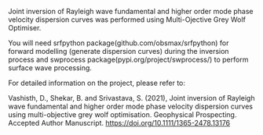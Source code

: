 Joint inversion of Rayleigh wave fundamental and higher order mode phase velocity dispersion curves was performed using Multi-Ojective Grey Wolf Optimiser.

You will need srfpython package(github.com/obsmax/srfpython) for forward modelling (generate dispersion curves) during the inversion process and swprocess package(pypi.org/project/swprocess/) to perform surface wave processing.

For detailed information on the project, please refer to:

Vashisth, D., Shekar, B. and Srivastava, S. (2021), Joint inversion of Rayleigh wave fundamental and higher order mode phase velocity dispersion curves using multi-objective grey wolf optimisation. Geophysical Prospecting. Accepted Author Manuscript. https://doi.org/10.1111/1365-2478.13176
